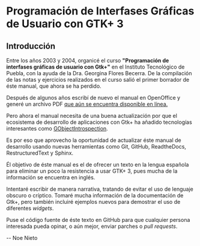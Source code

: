 Programación de Interfases Gráficas de Usuario con GTK+ 3
=========================================================

Introducción
------------

Entre los años 2003 y 2004, organicé el curso **"Programación de interfases
gráficas de usuario con Gtk+"** en el Instituto Tecnológico de Puebla, con la
ayuda de la Dra. Georgina Flores Becerra. De la compilación de las notas y
ejercicios realizados en el curso salió el primer borrador de éste manual, que
ahora se ha perdido.

Después de algunos años escribí de nuevo el manual en OpenOffice y
generé un archivo PDF [que aún se encuentra disponible en línea.](http://www.developarts.com/programacion-de-interfaces-graficas-de-usuario-con-gtk/)

Pero ahora el manual necesita de una buena actualización por que el ecosistema
de desarrollo de aplicaciones con Gtk+ ha añadido tecnologías interesantes
como [GObjectIntrospection](https://developer.gnome.org/gi/stable/).

Es por eso que aprovecho la oportunidad de actualizar éste manual de
desarrollo usando nuevas herramientas como Git, GitHub, ReadtheDocs,
RestructuredText y Sphinx.

Él objetivo de éste manual es el de ofrecer un texto en la lengua española
para eliminar un poco la resistencia a usar GTK+ 3, pues mucha de la
información se encuentra en inglés.

Intentaré escribir de manera narrativa, tratando de evitar el uso de lenguaje
obscuro o críptico. Tomaré mucha información de la documentación de Gtk+, pero
también incluiré ejemplos nuevos para demostrar el uso de diferentes *widgets*.

Puse el código fuente de éste texto en GitHub para que cualquier persona
interesada pueda opinar, o aún mejor, enviar parches o *pull requests*.


-- Noe Nieto
